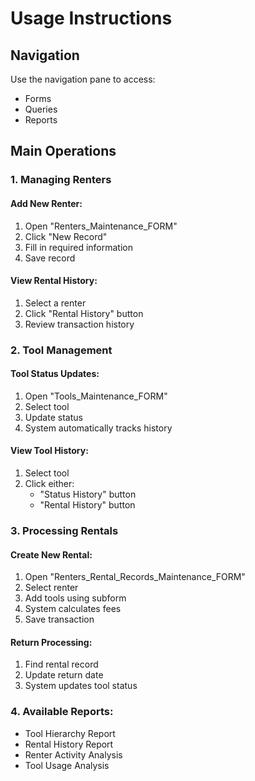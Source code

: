 # Usage Instructions

## Navigation

Use the navigation pane to access:
* Forms
* Queries
* Reports

## Main Operations

### 1. Managing Renters

#### Add New Renter:
1. Open "Renters_Maintenance_FORM"
2. Click "New Record"
3. Fill in required information
4. Save record

#### View Rental History:
1. Select a renter
2. Click "Rental History" button
3. Review transaction history

### 2. Tool Management

#### Tool Status Updates:
1. Open "Tools_Maintenance_FORM"
2. Select tool
3. Update status
4. System automatically tracks history

#### View Tool History:
1. Select tool
2. Click either:
   * "Status History" button
   * "Rental History" button

### 3. Processing Rentals

#### Create New Rental:
1. Open "Renters_Rental_Records_Maintenance_FORM"
2. Select renter
3. Add tools using subform
4. System calculates fees
5. Save transaction

#### Return Processing:
1. Find rental record
2. Update return date
3. System updates tool status

### 4. Available Reports:
* Tool Hierarchy Report
* Rental History Report
* Renter Activity Analysis
* Tool Usage Analysis